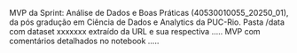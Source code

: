 MVP da Sprint: Análise de Dados e Boas Práticas (40530010055_20250_01), da pós gradução em Ciência de Dados e Analytics da PUC-Rio.
Pasta /data com dataset xxxxxxx extraído da URL e sua respectiva .....
MVP com comentários detalhados no notebook .....
